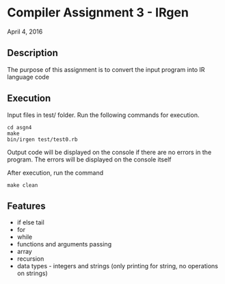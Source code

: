 Compiler Assignment 3 - IRgen
======
April 4, 2016

Description
-----------
The purpose of this assignment is to convert the input program into IR language code

Execution
---------
Input files in test/ folder. Run the following commands for execution.
```
cd asgn4
make
bin/irgen test/test0.rb
```
Output code will be displayed on the console if there are no errors in the program. The errors will be displayed on the console itself


After execution, run the command
```
make clean
```

Features 
--------- 
* if else tail  
* for  
* while  
* functions and arguments passing  
* array  
* recursion  
* data types - integers and strings (only printing for string, no operations on strings)
